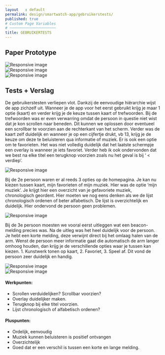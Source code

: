 ```yaml
---
layout   : default
permalink: design/smartwatch-app/gebruikerstests/
published: true
# Custom Page Variables
# ─────────────────────
title: GEBRUIKERTESTS
---
```


Paper Prototype
---------------
<div>
    <img src="{{ site.baseurl }}/assets/img/PP1.jpg" class="PP" alt="Responsive image">
</div>
<div>
    <img src="{{ site.baseurl }}/assets/img/PP2.jpg" class="PP" alt="Responsive image">
</div>
<div>
    <img src="{{ site.baseurl }}/assets/img/PP3.jpg" class="PP" alt="Responsive image">
</div>



Tests + Verslag
--------------

De gebruikerstesten verliepen vlot. Dankzij de eenvoudige hiërarchie wijst de app zichzelf uit. Wanneer je de app voor het eerst gebruikt krijg je maar 1 optie (kaart) en verder krijg je de keuze tussen kaart of trefwoorden. Bij de trefwoorden was er even verwarring omdat de persoon in questie niet wist dat je kon scrollen naar beneden. Dit kunnen we oplossen door eventueel een scrollbar te voorzien aan de rechterkant van het scherm. Verder was de kaart zelf duidelijk en wanneer je op een cijfertje drukt, vb 13, krijg je de keuze om deze te beluisteren qua informatie of muziek. Er is ook een optie om te favorieten. Het was niet volledig duidelijk dat het laatste schermpje een overlay is wanneer je iets favoriet. Verder heb ik ook ondervonden dat we best na elke titel een terugknop voorzien zoals nu het geval is bij ‘ < verdiep’. 
<div>
    <img src="{{ site.baseurl }}/assets/img/Test1.jpg" class="WF" alt="Responsive image">
</div>

Bij de 2e persoon waren er al reeds 3 opties op de homepagina. Je kan nu kiezen tussen kaart, mijn favorieten of mijn muziek. Hier was de optie ‘mijn muziek’. Je krijgt hier een overzicht van je gefavoriete muziek, chronologisch geordent. Hier moeten we nog eens denken als we de lijst chronologisch ordenen of beter alfabetisch. De lijst is overzichtelijk en duidelijk. Hier ondervond de persoon geen problemen.
<div>
    <img src="{{ site.baseurl }}/assets/img/Test2.jpg" class="WF" alt="Responsive image">
</div>

Bij de 3e persoon moesten we vooral eerst uitleggen wat een beacon-melding precies was. Na de uitleg was het heel duidelijk voor de persoon. Je hebt een korte melding, deze verwijnt direct bij het omlaag halen van de arm. Wenst de persoon meer informatie gaat die automatisch de arm langer omhoog houden, dan krijg je de verschillende opties waar je tussen kan kiezen. 1. Kunstwerk tonen op kaart, 2. Favoriet, 3. Speel af. Dit vond de persoon zeer duidelijk en handig. 
<div>
    <img src="{{ site.baseurl }}/assets/img/Test3.jpg" class="WF" alt="Responsive image">
</div>
<div>
    <img src="{{ site.baseurl }}/assets/img/Test4.jpg" class="WF" alt="Responsive image">
</div>

#### Werkpunten: 		
- Scrollen verduidelijken? Scrollbar voorzien?
- Overlay duidelijker maken.
- Terugknop bij elke titel voorzien.
- Lijst chronologisch of alfabetisch ordenen? 

#### Pluspunten:		
- Ordelijk, eenvoudig 
- Muziek kunnen beluisteren is positief ontvangen 
- Overzichtelijk 
- Goed dat er een verschil is tussen een korte en lange melding.

